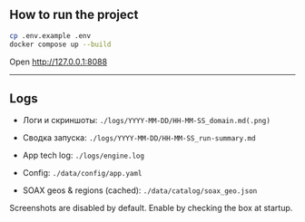 ## How to run the project

```bash
cp .env.example .env
docker compose up --build
```

Open http://127.0.0.1:8088

---

## Logs

- Логи и скриншоты: `./logs/YYYY-MM-DD/HH-MM-SS_domain.md(.png)`

- Сводка запуска: `./logs/YYYY-MM-DD/HH-MM-SS_run-summary.md`

- App tech log: `./logs/engine.log`

- Config: `./data/config/app.yaml`

- SOAX geos & regions (cached): `./data/catalog/soax_geo.json`

Screenshots are disabled by default. Enable by checking the box at startup.

